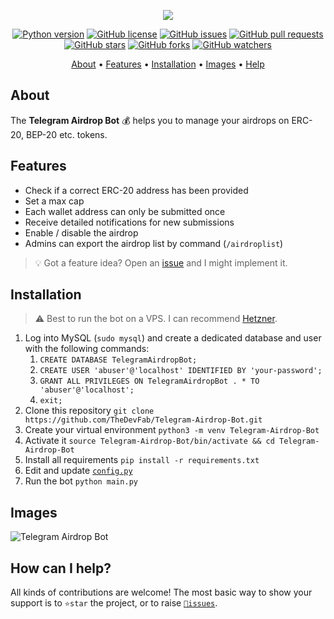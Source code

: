 <p align="center"><a href="https://github.com/TheDevFab/Telegram-Airdrop-Bot" target="_blank"><img src="https://i.imgur.com/nYqDUX0.png"></a></p>

<p align="center">
    <a href="https://www.python.org/downloads/release/python-380/"><img src="https://img.shields.io/badge/python-3.8-blue.svg?style=plastic" alt="Python version"></a>
    <a href="https://github.com/TheDevFab/Telegram-Airdrop-Bot/blob/master/LICENSE"><img src="https://img.shields.io/github/license/TheDevFab/Telegram-Airdrop-Bot?style=plastic" alt="GitHub license"></a>
    <a href="https://github.com/TheDevFab/Telegram-Airdrop-Bot/issues"><img src="https://img.shields.io/github/issues/TheDevFab/Telegram-Airdrop-Bot?style=plastic" alt="GitHub issues"></a>
    <a href="https://github.com/TheDevFab/Telegram-Airdrop-Bot/pulls"><img src="https://img.shields.io/github/issues-pr/TheDevFab/Telegram-Airdrop-Bot?style=plastic" alt="GitHub pull requests"></a>
    <br /><a href="https://github.com/TheDevFab/Telegram-Airdrop-Bot/stargazers"><img src="https://img.shields.io/github/stars/TheDevFab/Telegram-Airdrop-Bot?style=social" alt="GitHub stars"></a>
    <a href="https://github.com/TheDevFab/Telegram-Airdrop-Bot/network/members"><img src="https://img.shields.io/github/forks/TheDevFab/Telegram-Airdrop-Bot?style=social" alt="GitHub forks"></a>
    <a href="https://github.com/TheDevFab/Telegram-Airdrop-Bot/watchers"><img src="https://img.shields.io/github/watchers/TheDevFab/Telegram-Airdrop-Bot?style=social" alt="GitHub watchers"></a>
</p>

<p align="center">
  <a href="#about">About</a>
  •
  <a href="#features">Features</a>
  •
  <a href="#installation">Installation</a>
  •
  <a href="#images">Images</a>
  •
  <a href="#how-can-i-help">Help</a>
</p>

## About
The **Telegram Airdrop Bot** 💰 helps you to manage your airdrops on ERC-20, BEP-20 etc. tokens.


## Features
- Check if a correct ERC-20 address has been provided
- Set a max cap
- Each wallet address can only be submitted once
- Receive detailed notifications for new submissions
- Enable / disable the airdrop
- Admins can export the airdrop list by command (`/airdroplist`)

> 💡 Got a feature idea? Open an [issue](https://github.com/TheDevFab/Telegram-Airdrop-Bot/issues/new) and I might implement it.


## Installation
> ⚠️ Best to run the bot on a VPS. I can recommend [Hetzner](https://hetzner.cloud/?ref=tQ1NdT8zbfNY).
1. Log into MySQL (`sudo mysql`) and create a dedicated database and user with the following commands:
   1. `CREATE DATABASE TelegramAirdropBot;`
   1. `CREATE USER 'abuser'@'localhost' IDENTIFIED BY 'your-password';`
   1. `GRANT ALL PRIVILEGES ON TelegramAirdropBot . * TO 'abuser'@'localhost';`
   1. `exit;`
1. Clone this repository `git clone https://github.com/TheDevFab/Telegram-Airdrop-Bot.git`
1. Create your virtual environment `python3 -m venv Telegram-Airdrop-Bot`
1. Activate it `source Telegram-Airdrop-Bot/bin/activate && cd Telegram-Airdrop-Bot`
1. Install all requirements `pip install -r requirements.txt`
1. Edit and update [`config.py`](https://github.com/TheDevFab/Telegram-Airdrop-Bot/blob/master/config.py)
1. Run the bot `python main.py`


## Images
![Telegram Airdrop Bot](https://i.imgur.com/00kB4AI.jpg)

## How can I help?
All kinds of contributions are welcome!
The most basic way to show your support is to `⭐️star` the project, or to raise [`🐞issues`](https://github.com/TheDevFab/Telegram-Airdrop-Bot/issues/new).